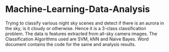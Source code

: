 # Machine-Learning-Data-Analysis
Trying to classify various night sky scenes and detect if there is an aurora in the sky, is it cloudy or otherwise. Hence it is a 3-class classification problem. 
The data is features extracted from all-sky camera images. 
The Classification Algorithms used are SVM, kNN and Naive Bayes.
Word document contains the code for the same and analysis results.
